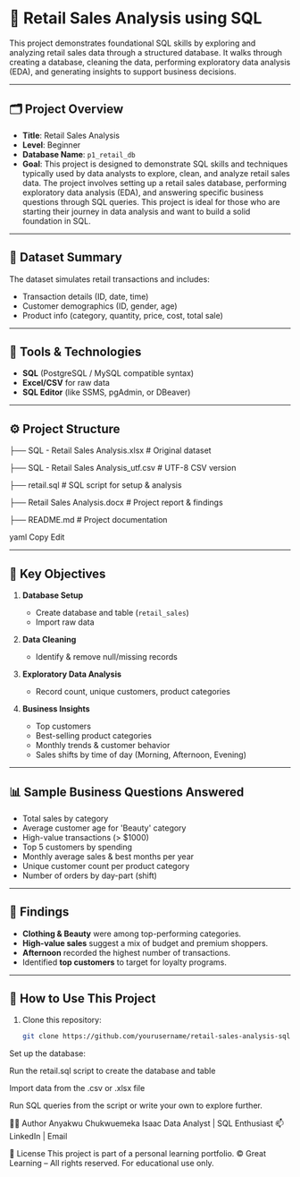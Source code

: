# 🛒 Retail Sales Analysis using SQL

This project demonstrates foundational SQL skills by exploring and analyzing retail sales data through a structured database. It walks through creating a database, cleaning the data, performing exploratory data analysis (EDA), and generating insights to support business decisions.

---

## 🗂 Project Overview

- **Title**: Retail Sales Analysis
- **Level**: Beginner
- **Database Name**: `p1_retail_db`
- **Goal**: This project is designed to demonstrate SQL skills and techniques typically used by data analysts to explore, clean, and analyze retail sales data. The project involves setting up a retail sales database, performing exploratory data analysis (EDA), and answering specific business questions through SQL queries. This project is ideal for those who are starting their journey in data analysis and want to build a solid foundation in SQL.
---

## 🧾 Dataset Summary

The dataset simulates retail transactions and includes:
- Transaction details (ID, date, time)
- Customer demographics (ID, gender, age)
- Product info (category, quantity, price, cost, total sale)

---

## 🔧 Tools & Technologies

- **SQL** (PostgreSQL / MySQL compatible syntax)
- **Excel/CSV** for raw data
- **SQL Editor** (like SSMS, pgAdmin, or DBeaver)

---

## ⚙️ Project Structure

├── SQL - Retail Sales Analysis.xlsx # Original dataset 

├── SQL - Retail Sales Analysis_utf.csv # UTF-8 CSV version 

├── retail.sql # SQL script for setup & analysis 

├── Retail Sales Analysis.docx # Project report & findings

├── README.md # Project documentation

yaml
Copy
Edit

---

## 🔢 Key Objectives

1. **Database Setup**
   - Create database and table (`retail_sales`)
   - Import raw data

2. **Data Cleaning**
   - Identify & remove null/missing records

3. **Exploratory Data Analysis**
   - Record count, unique customers, product categories

4. **Business Insights**
   - Top customers
   - Best-selling product categories
   - Monthly trends & customer behavior
   - Sales shifts by time of day (Morning, Afternoon, Evening)

---

## 📊 Sample Business Questions Answered

- Total sales by category
- Average customer age for 'Beauty' category
- High-value transactions (> $1000)
- Top 5 customers by spending
- Monthly average sales & best months per year
- Unique customer count per product category
- Number of orders by day-part (shift)

---

## 🧠 Findings

- **Clothing & Beauty** were among top-performing categories.
- **High-value sales** suggest a mix of budget and premium shoppers.
- **Afternoon** recorded the highest number of transactions.
- Identified **top customers** to target for loyalty programs.

---

## 🚀 How to Use This Project

1. Clone this repository:
   ```bash
   git clone https://github.com/yourusername/retail-sales-analysis-sql.git
Set up the database:

Run the retail.sql script to create the database and table

Import data from the .csv or .xlsx file

Run SQL queries from the script or write your own to explore further.

👨‍💻 Author
Anyakwu Chukwuemeka Isaac
Data Analyst | SQL Enthusiast
📫 LinkedIn | Email

📝 License
This project is part of a personal learning portfolio.
© Great Learning – All rights reserved. For educational use only.
